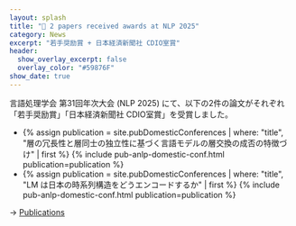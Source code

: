```yaml
---
layout: splash
title: "👑 2 papers received awards at NLP 2025"
category: News
excerpt: "若手奨励賞 + 日本経済新聞社 CDIO室賞"
header:
  show_overlay_excerpt: false
  overlay_color: "#59876F"
show_date: true
---
```

言語処理学会 第31回年次大会 (NLP 2025) にて、以下の2件の論文がそれぞれ「若手奨励賞」「日本経済新聞社 CDIO室賞」を受賞しました。

<div>
  <ul>
    <li>
      {% assign publication = site.pubDomesticConferences | where: "title", "層の冗長性と層同士の独立性に基づく言語モデルの層交換の成否の特徴づけ" | first %}
      {% include pub-anlp-domestic-conf.html  publication=publication %}
    </li>
    <li>
      {% assign publication = site.pubDomesticConferences | where: "title", "LM は日本の時系列構造をどうエンコードするか" | first %}
      {% include pub-anlp-domestic-conf.html  publication=publication %}
    </li>
  </ul>
</div>

-> [Publications](/cv/)